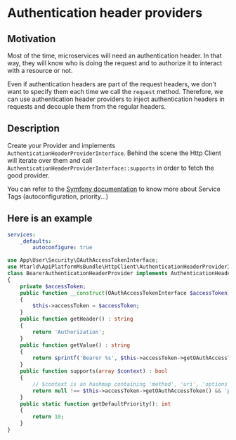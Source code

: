 # Authentication header providers
## Motivation
Most of the time, microservices will need an authentication header.
In that way, they will know who is doing the request and to authorize
it to interact with a resource or not.

Even if authentication headers are part of the request headers,
we don't want to specify them each time we call the `request` method.
Therefore, we can use authentication header providers to inject authentication headers
in requests and decouple them from the regular headers.

## Description
Create your Provider and implements `AuthenticationHeaderProviderInterface`.
Behind the scene the Http Client will iterate over them and call `AuthenticationHeaderProviderInterface::supports` in order to fetch the good provider.

You can refer to the [Symfony documentation](https://symfony.com/doc/current/service_container/tags.html) to know more about Service Tags (autoconfiguration, priority...)

## Here is an example
```yaml
services:
    _defaults:
        autoconfigure: true
```

```php
use App\User\Security\OAuthAccessTokenInterface;
use Mtarld\ApiPlatformMsBundle\HttpClient\AuthenticationHeaderProviderInterface;
class BearerAuthenticationHeaderProvider implements AuthenticationHeaderProviderInterface
{
    private $accessToken;
    public function __construct(OAuthAccessTokenInterface $accessToken)
    {
        $this->accessToken = $accessToken;
    }
    public function getHeader() : string
    {
        return 'Authorization';
    }
    public function getValue() : string
    {
        return sprintf('Bearer %s', $this->accessToken->getOAuthAccessToken());
    }
    public function supports(array $context) : bool
    {
        // $context is an hashmap containing 'method', 'uri', 'options' and 'microservice'.
        return null !== $this->accessToken->getOAuthAccessToken() && 'product' === $context['microservice']->getName();
    }
    public static function getDefaultPriority(): int
    {
        return 10;
    }
}
```